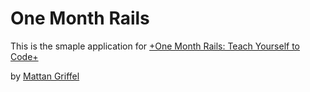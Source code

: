 # One Month Rails

This is the smaple application for 
[+One Month Rails: Teach Yourself to Code+](http://onemonthrails.com)

by [Mattan Griffel](http://mattangriffel.com)